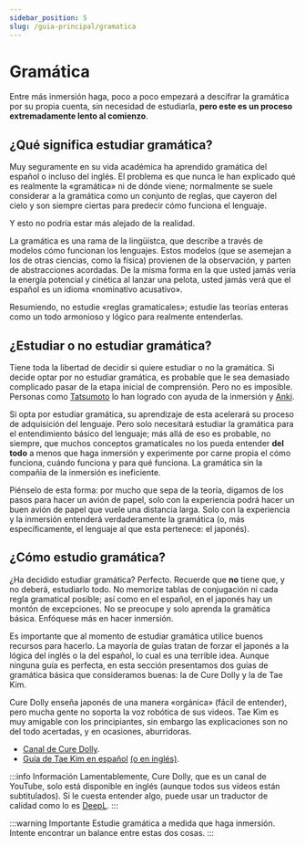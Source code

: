```yaml
---
sidebar_position: 5
slug: /guia-principal/gramatica
---
```

# Gramática

Entre más inmersión haga, poco a poco empezará a descifrar la gramática por su propia cuenta, sin necesidad de estudiarla, **pero este es un proceso extremadamente lento al comienzo**. 

## ¿Qué significa estudiar gramática?
Muy seguramente en su vida académica ha aprendido gramática del español o incluso del inglés. El problema es que nunca le han explicado qué es realmente la «gramática» ni de dónde viene; normalmente se suele considerar a la gramática como un conjunto de reglas, que cayeron del cielo y son siempre ciertas para predecir cómo funciona el lenguaje. 

Y esto no podría estar más alejado de la realidad.

La gramática es una rama de la lingüístca, que describe a través de modelos cómo funcionan los lenguajes. Estos modelos (que se asemejan a los de otras ciencias, como la física) provienen de la observación, y parten de abstracciones acordadas. De la misma forma en la que usted jamás vería la energía potencial y cinética al lanzar una pelota, usted jamás verá que el español es un idioma «nominativo acusativo».

Resumiendo, no estudie «reglas gramaticales»; estudie las teorías enteras como un todo armonioso y lógico para realmente entenderlas.

## ¿Estudiar o no estudiar gramática? 
Tiene toda la libertad de decidir si quiere estudiar o no la gramática. Si decide optar por no estudiar gramática, es probable que le sea demasiado complicado pasar de la etapa inicial de comprensión. Pero no es imposible. Personas como [Tatsumoto](https://tatsumoto.neocities.org/blog/index.html) lo han logrado con ayuda de la inmersión y [Anki](../various-guide/Anki). 

Si opta por estudiar gramática, su aprendizaje de esta acelerará su proceso de adquisición del lenguaje. Pero solo necesitará estudiar la gramática para el entendimiento básico del lenguaje; más allá de eso es probable, no siempre, que muchos conceptos gramaticales no los pueda entender **del todo** a menos que haga inmersión y experimente por carne propia el cómo funciona, cuándo funciona y para qué funciona. La gramática sin la compañia de la inmersión es ineficiente.

Piénselo de esta forma: por mucho que sepa de la teoría, digamos de los pasos para hacer un avión de papel, solo con la experiencia podrá hacer un buen avión de papel que vuele una distancia larga. Solo con la experiencia y la inmersión entenderá verdaderamente la gramática (o, más específicamente, el lenguaje al que esta pertenece: el japonés).

## ¿Cómo estudio gramática?
¿Ha decidido estudiar gramática? Perfecto. Recuerde que **no** tiene que, y no deberá, estudiarlo todo. No memorize tablas de conjugación ni cada regla gramatical posible; así como en el español, en el japonés hay un montón de excepciones. No se preocupe y solo aprenda la gramática básica. Enfóquese más en hacer inmersión.

Es importante que al momento de estudiar gramática utilice buenos recursos para hacerlo. La mayoría de guías tratan de forzar el japonés a la lógica del inglés o la del español, lo cual es una terrible idea. Aunque ninguna guía es perfecta, en esta sección presentamos dos guías de gramática básica que consideramos buenas: la de Cure Dolly y la de Tae Kim. 

Cure Dolly enseña japonés de una manera «orgánica» (fácil de entender), pero mucha gente no soporta la voz robótica de sus videos. Tae Kim es muy amigable con los principiantes, sin embargo las explicaciones son no del todo acertadas, y en ocasiones, aburridoras.

- [Canal de Cure Dolly](https://www.youtube.com/playlist?list=PLg9uYxuZf8x_A-vcqqyOFZu06WlhnypWj).
- [Guía de Tae Kim en español](https://www.guidetojapanese.org/spanish/index.html) [(o en inglés)](http://guidetojapanese.org/learn/grammar).

:::info Información
Lamentablemente, Cure Dolly, que es un canal de YouTube, solo está disponible en inglés (aunque todos sus vídeos están subtitulados). Si le cuesta entender algo, puede usar un traductor de calidad como lo es [DeepL](https://www.deepl.com/translator).
:::

:::warning Importante
Estudie gramática a medida que haga inmersión. Intente encontrar un balance entre estas dos cosas.
:::
